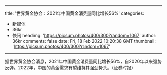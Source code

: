 
---
title: '世界黄金协会：2021年中国黄金消费量同比增长56%'
categories: 
 - 新媒体
 - 36kr
 - 快讯
headimg: 'https://picsum.photos/400/300?random=1067'
author: 36kr
comments: false
date: Fri, 18 Feb 2022 10:20:38 GMT
thumbnail: 'https://picsum.photos/400/300?random=1067'
---

<div>   
据世界黄金协会消息，2021年中国黄金消费量同比增长56%，自2020年以来强势反弹。2022年，中国的黄金需求有望维持其强劲势头。（证券时报）  
</div>
            